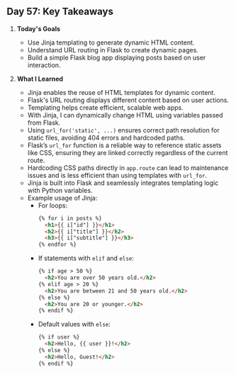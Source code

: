 ## Day 57: Key Takeaways

1. **Today's Goals**
   - Use Jinja templating to generate dynamic HTML content.
   - Understand URL routing in Flask to create dynamic pages.
   - Build a simple Flask blog app displaying posts based on user interaction.

2. **What I Learned**
   - Jinja enables the reuse of HTML templates for dynamic content.
   - Flask's URL routing displays different content based on user actions.
   - Templating helps create efficient, scalable web apps.
   - With Jinja, I can dynamically change HTML using variables passed from Flask.
   - Using `url_for('static', ...)` ensures correct path resolution for static files, avoiding 404 errors and hardcoded paths.
   - Flask’s `url_for` function is a reliable way to reference static assets like CSS, ensuring they are linked correctly regardless of the current route.
   - Hardcoding CSS paths directly in `app.route` can lead to maintenance issues and is less efficient than using templates with `url_for`.
   - Jinja is built into Flask and seamlessly integrates templating logic with Python variables.
   - Example usage of Jinja:
     - For loops:
       ```html
       {% for i in posts %}
         <h1>{{ i["id"] }}</h1>
         <h2>{{ i["title"] }}</h2>
         <h3>{{ i["subtitle"] }}</h3>
       {% endfor %}
       ```
     - If statements with `elif` and `else`:
       ```html
       {% if age > 50 %}
         <h2>You are over 50 years old.</h2>
       {% elif age > 20 %}
         <h2>You are between 21 and 50 years old.</h2>
       {% else %}
         <h2>You are 20 or younger.</h2>
       {% endif %}
       ```
     - Default values with `else`:
       ```html
       {% if user %}
         <h2>Hello, {{ user }}!</h2>
       {% else %}
         <h2>Hello, Guest!</h2>
       {% endif %}
       ```